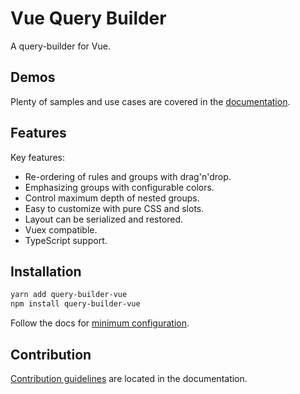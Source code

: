 # Vue Query Builder

A query-builder for Vue.


## Demos

Plenty of samples and use cases are covered in the
[documentation](https://rtucek.github.io/vue-query-builder/demos.html).


## Features

Key features:

- Re-ordering of rules and groups with drag'n'drop.
- Emphasizing groups with configurable colors.
- Control maximum depth of nested groups.
- Easy to customize with pure CSS and slots.
- Layout can be serialized and restored.
- Vuex compatible.
- TypeScript support.


## Installation

```bash
yarn add query-builder-vue
npm install query-builder-vue
```

Follow the docs for [minimum
configuration](https://rtucek.github.io/vue-query-builder/getting-started.html#usage).


## Contribution

[Contribution guidelines](https://rtucek.github.io/vue-query-builder/contributing.html) are located
in the documentation.
